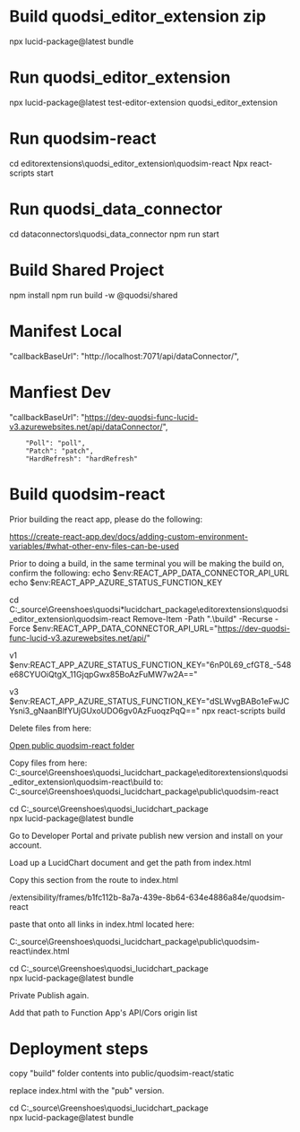 # Build quodsi_editor_extension zip

npx lucid-package@latest bundle

# Run quodsi_editor_extension

npx lucid-package@latest test-editor-extension quodsi_editor_extension

# Run quodsim-react

cd editorextensions\quodsi_editor_extension\quodsim-react
Npx react-scripts start

# Run quodsi_data_connector

cd dataconnectors\quodsi_data_connector
npm run start

# Build Shared Project

npm install
npm run build -w @quodsi/shared

# Manifest Local

"callbackBaseUrl": "http://localhost:7071/api/dataConnector/",

# Manfiest Dev


"callbackBaseUrl": "https://dev-quodsi-func-lucid-v3.azurewebsites.net/api/dataConnector/",

        "Poll": "poll",
        "Patch": "patch",
        "HardRefresh": "hardRefresh"

# Build quodsim-react

Prior building the react app, please do the following:

https://create-react-app.dev/docs/adding-custom-environment-variables/#what-other-env-files-can-be-used

Prior to doing a build, in the same terminal you will be making the build on, confirm the following:
echo $env:REACT_APP_DATA_CONNECTOR_API_URL
echo $env:REACT_APP_AZURE_STATUS_FUNCTION_KEY

cd C:\_source\Greenshoes\quodsi*lucidchart_package\editorextensions\quodsi_editor_extension\quodsim-react
Remove-Item -Path ".\build" -Recurse -Force
$env:REACT_APP_DATA_CONNECTOR_API_URL="https://dev-quodsi-func-lucid-v3.azurewebsites.net/api/"

v1
$env:REACT_APP_AZURE_STATUS_FUNCTION_KEY="6nP0L69_cfGT8_-548e68CYUOiQtgX_11GjqpGwx85BoAzFuMW7w2A=="

v3
$env:REACT_APP_AZURE_STATUS_FUNCTION_KEY="dSLWvgBABo1eFwJCYsni3_gNaanBlfYUjGUxoUDO6gv0AzFuoqzPqQ=="
npx react-scripts build

Delete files from here:

[Open public quodsim-react folder](file:///C:/_source/Greenshoes/quodsi_lucidchart_package/public/quodsim-react)

Copy files from here:
C:\_source\Greenshoes\quodsi_lucidchart_package\editorextensions\quodsi_editor_extension\quodsim-react\build
to:
C:\_source\Greenshoes\quodsi_lucidchart_package\public\quodsim-react

cd C:\_source\Greenshoes\quodsi_lucidchart_package\
npx lucid-package@latest bundle

Go to Developer Portal and private publish new version and install on your account.

Load up a LucidChart document and get the path from index.html

Copy this section from the route to index.html

/extensibility/frames/b1fc112b-8a7a-439e-8b64-634e4886a84e/quodsim-react

paste that onto all links in index.html located here:

C:\_source\Greenshoes\quodsi_lucidchart_package\public\quodsim-react\index.html

cd C:\_source\Greenshoes\quodsi_lucidchart_package\
npx lucid-package@latest bundle

Private Publish again.

Add that path to Function App's API/Cors origin list

# Deployment steps

copy "build" folder contents into public/quodsim-react/static

replace index.html with the "pub" version.

cd C:\_source\Greenshoes\quodsi_lucidchart_package\
npx lucid-package@latest bundle
